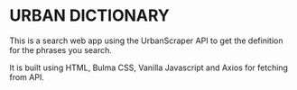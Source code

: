 # URBAN DICTIONARY

This is a search web app using the UrbanScraper API to get the definition for the phrases you search.

It is built using HTML, Bulma CSS, Vanilla Javascript and Axios for fetching from API.
